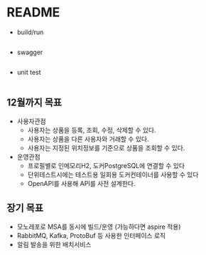 # README

- build/run
```

```

- swagger
```

```

- unit test
```

```


## 12월까지 목표
- 사용자관점
  - 사용자는 상품을 등록, 조회, 수정, 삭제할 수 있다.
  - 사용자는 상품을 다른 사용자와 거래할 수 있다.
  - 사용자는 지정된 위치정보를 기준으로 상품을 조회할 수 있다.
- 운영관점
  - 프로필별로 인메모리H2, 도커PostgreSQL에 연결할 수 있다
  - 단위테스트시에는 테스트용 일회용 도커컨테이너를 사용할 수 있다
  - OpenAPI를 사용해 API를 사전 설계한다.

## 장기 목표
- 모노레포로 MSA를 동시에 빌드/운영 (가능하다면 aspire 적용)
- RabbitMQ, Kafka, ProtoBuf 등 사용한 인터페이스 로직
- 알림 발송을 위한 배치서비스